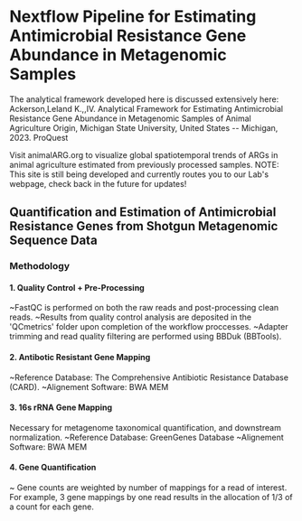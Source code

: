 # Nextflow Pipeline for Estimating Antimicrobial Resistance Gene Abundance in Metagenomic Samples
The analytical framework developed here is discussed extensively here: 
    Ackerson,Leland K.,,IV. Analytical Framework for Estimating Antimicrobial Resistance Gene Abundance in Metagenomic Samples 
        of Animal Agriculture Origin, Michigan State University, United States -- Michigan, 2023. ProQuest
        
Visit animalARG.org to visualize global spatiotemporal trends of ARGs in animal agriculture estimated from previously processed samples.
NOTE: This site is still being developed and currently routes you to our Lab's webpage, check back in the future for updates!

## Quantification and Estimation of Antimicrobial Resistance Genes from Shotgun Metagenomic Sequence Data
### Methodology
#### 1.  Quality Control + Pre-Processing
~FastQC is performed on both the raw reads and post-processing clean reads. 
~Results from quality control analysis are deposited in the 'QCmetrics' folder upon completion of the workflow proccesses.
~Adapter trimming and read quality filtering are performed using BBDuk (BBTools).

#### 2.  Antibotic Resistant Gene Mapping
~Reference Database: The Comprehensive Antibiotic Resistance Database (CARD).
~Alignement Software: BWA MEM

#### 3.  16s rRNA Gene Mapping
Necessary for metagenome taxonomical quantification, and downstream normalization.
~Reference Database: GreenGenes Database
~Alignement Software: BWA MEM

#### 4.  Gene Quantification
~ Gene counts are weighted by number of mappings for a read of interest. For example, 3 gene mappings by one read results in the allocation of 1/3 of a count for each gene.



